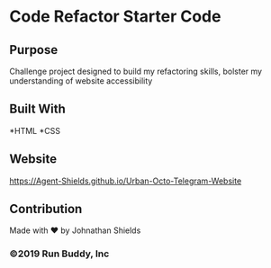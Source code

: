 # Code Refactor Starter Code

## Purpose
Challenge project designed to build my refactoring skills, bolster my understanding of website accessibility 

## Built With
*HTML
*CSS

## Website
https://Agent-Shields.github.io/Urban-Octo-Telegram-Website

## Contribution
Made with ❤️ by Johnathan Shields 

### ©️2019 Run Buddy, Inc 
